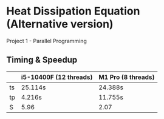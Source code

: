 # Heat Dissipation Equation (Alternative version)

Project 1 - Parallel Programming

## Timing & Speedup


|    	| i5-10400F (12 threads) 	| M1 Pro (8 threads) 	|
|----	|------------------------	|--------------------	|
| ts 	| 25.114s                	| 24.388s             	|
| tp 	| 4.216s                 	| 11.755s             	|
| S  	| 5.96                   	| 2.07               	|